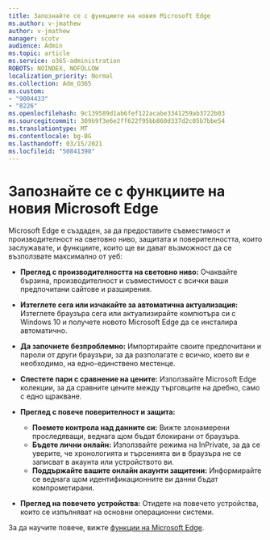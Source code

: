 ```yaml
---
title: Запознайте се с функциите на новия Microsoft Edge
ms.author: v-jmathew
author: v-jmathew
manager: scotv
audience: Admin
ms.topic: article
ms.service: o365-administration
ROBOTS: NOINDEX, NOFOLLOW
localization_priority: Normal
ms.collection: Adm_O365
ms.custom:
- "9004433"
- "8226"
ms.openlocfilehash: 9c139589d1ab6fef122acabe3341259ab3722b03
ms.sourcegitcommit: 309b9f3e6e2ff622f95bb860d337d2c05b7bbe54
ms.translationtype: MT
ms.contentlocale: bg-BG
ms.lasthandoff: 03/15/2021
ms.locfileid: "50841398"
---
```

# <a name="learn-about-the-features-of-the-new-microsoft-edge"></a>Запознайте се с функциите на новия Microsoft Edge

Microsoft Edge е създаден, за да предоставите съвместимост и производителност на световно ниво, защитата и поверителността, които заслужавате, и функциите, които ще ви дават възможност да се възползвате максимално от уеб:

- **Преглед с производителността на световно ниво:** Очаквайте бързина, производителност и съвместимост с всички ваши предпочитани сайтове и разширения.
- **Изтеглете сега или изчакайте за автоматична актуализация:** Изтеглете браузъра сега или актуализирайте компютъра си с Windows 10 и получете новото Microsoft Edge да се инсталира автоматично.
- **Да започнете безпроблемно:** Импортирайте своите предпочитани и пароли от други браузъри, за да разполагате с всичко, което ви е необходимо, на едно-единствено местенце.
- **Спестете пари с сравнение на цените:** Използвайте Microsoft Edge колекции, за да сравните цените между търговците на дребно, само с едно щракване.
- **Преглед с повече поверителност и защита:**
  - **Поемете контрола над данните си:** Вижте злонамерени проследяващи, веднага щом бъдат блокирани от браузъра.
  - **Бъдете лични онлайн:** Използвайте режима на InPrivate, за да се уверите, че хронологията и търсенията ви в браузъра не се записват в акаунта или устройството ви.
  - **Поддържайте вашите онлайн акаунти защитени:** Информирайте се веднага щом идентификационните ви данни бъдат компрометирани.

- **Преглед на повечето устройства:** Отидете на повечето устройства, които се изпълняват на основни операционни системи.

За да научите повече, вижте [функции на Microsoft Edge](https://go.microsoft.com/fwlink/?linkid=2146817).
